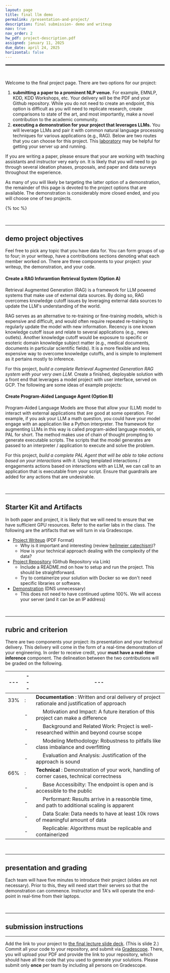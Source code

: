 ```yaml
---
layout: page
title: final llm demo 
permalink: /presentation-and-project/
description: final submission- demo and writeup
nav: true
nav_order: 2
hw_pdf: project-description.pdf
assigned: january 11, 2025
due_date: april 24, 2025
horizontal: false
---
```


<hr style="border:2px solid gray">

<br>

Welcome to the final project page. There are two options for our project: 

1. **submitting a paper to a prominent NLP venue.** For example, EMNLP, KDD, KDD Workshops, etc. Your delivery will be the PDF and your Github repository. While you do not need to create an endpoint, this option is difficult as you will need to replicate research, create comparisons to state of the art, and most importantly, make a novel contribution to the academic community.
2. **executing a demonstration for your project that leverages LLMs.** You will leverage LLMs and pair it with common natural language processing techniques for various applications (e.g., RAG). Below are two routes that you can choose for this project. This [laboratory](https://docs.google.com/presentation/d/1HcLInp203By38I5YYN5cABtHHh-p62zt) may be helpful for getting your server up and running.

If you are writing a paper, please ensure that your are working with teaching assistants and instructor very early on. It is likely that you will need to go through several ideation phases, proposals, and paper and data surveys throughout the experience. 

As many of you will likely be targeting the latter option of a demonstration, the remainder of this page is devoted to the project options that are available. The demonstration is considerably more closed ended, and you will choose one of two projects.

{% toc %}

<br>

-----
## demo project objectives

Feel free to pick any topic that you have data for. You can form groups of up to four; in your writeup, have a contributions sections denoting what each member worked on. There are three components to your project: your writeup, the demonstration, and your code. 

#### Create a RAG Inforamtion Retrieval System (Option A)

Retrieval Augmented Generation (RAG) is a framework for LLM powered systems that make use of external data sources. By doing so, RAG overcomes knowledge cutoff issues by leveraging external data sources to update the LLM's understanding of the world.

RAG serves as an alternative to re-training or fine-training models, which is expensive and difficult, and would often require repeated re-training to regularly update the model with new information. Recency is one known knowledge cutoff issue and relate to several applications (e.g., news outlets). Another knowledge cutoff would be exposure to specific or esoteric domain knowledge subject matter (e.g., medical documents, documents in particular scientific fields). It is a more flexible and less expensive way to overcome knowledge cutoffs, and is simple to implement as it pertains mostly to inference. 

For this project, *build a complete Retrieval Augmented Generation RAG system with your very own LLM.* Create a finished, deployable solution with a front end that leverages a model project with user interface, served on GCP. The following are some ideas of example projects:

#### Create Program-Aided Language Agent (Option B)

Program-Aided Language Models are those that allow your (LLM) model to interact with external applications that are good at some operation. For example, if you ask your LLM a math question, you could have your model engage with an application like a Python interpreter. The framework for augmenting LLMs in this way is called program-aided language models, or PAL for short. The method makes use of chain of thought prompting to generate executable scripts. The scripts that the model generates are passed to an interpreter / application to execute and solve the problem. 

For this project, *build a complete PAL Agent that will be able to take actions based on your interactions with it.* Using templated interactions / engagements actions based on interactions with an LLM, we can call to an application that is executable from your script. Ensure that guardrails are added for any actions that are undesirable. 

<br>

-----
## Starter Kit and Artifacts

In both paper and project, it is likely that we will need to ensure that we have sufficient GPU resources. Refer to the earlier labs in the class. The following are the artifacts that we will turn in via Gradescope.

* [Project Writeup](https://www.overleaf.com/read/kszvtsstmnfs) (PDF Format)
  - Why is it important and interesting (review [heilmeier catechism](https://www.darpa.mil/work-with-us/heilmeier-catechism))?
  - How is your technical approach dealing with the complexity of the data?
* [Project Repository](http://www.github.com) (Github Repository via Link)
  - Include a README.md on how to setup and run the project. This should be straightforward.
  - Try to containerize your solution with Docker so we don't need specific libraries or software.
* [Demonstration](http://streamlit.io) (DNS unnecessary)
  - This does not need to have continued uptime 100%. We will access your server (and it can be an IP address)

<br>

-----
## rubric and criterion

There are two components your project: its presentation and your technical delivery. This delivery will come in the form of a real-time demonstration of your engineering. In order to receive credit, your **must have a real-time inference** component. The delineation between the two contributions will be graded on the following.

|---|---|---|
|---|---|---|
| 33% | : | __Documentation__ : Written and oral delivery of project rationale and justification of approach
|     | - | &nbsp;&nbsp;&nbsp;&nbsp; Motivation and Impact: A future iteration of this project can make a difference
|     | - | &nbsp;&nbsp;&nbsp;&nbsp; Background and Related Work: Project is well-researched within and beyond course scope
|     | - | &nbsp;&nbsp;&nbsp;&nbsp; Modeling Methodology: Robustness to pitfalls like class imbalance and overfitting
|     | - | &nbsp;&nbsp;&nbsp;&nbsp; Evaluation and Analysis: Justification of the approach is sound
| 66% | : | __Technical__ : Demonstration of your work, handling of corner cases, technical correctness
|     | - | &nbsp;&nbsp;&nbsp;&nbsp; Base Accessibilty: The endpoint is open and is accessible to the public
|     | - | &nbsp;&nbsp;&nbsp;&nbsp; Performant: Results arrive in a reasonble time, and path to additional scaling is apparent
|     | - | &nbsp;&nbsp;&nbsp;&nbsp; Data Scale: Data needs to have at least 10k rows of meaningful amount of data
|     | - | &nbsp;&nbsp;&nbsp;&nbsp; Replicable: Algorithms must be replicable and containerized

<br>

-----
## presentation and grading

Each team will have five minutes to introduce their project (slides are not necessary). Prior to this, they will need start their servers so that the demonstration can commence. Instructor and TA's will operate the end-point in real-time from their laptops.

<br>

-----
## submission instructions
-----

Add the link to your project to [the final lecture slide deck](https://docs.google.com/presentation/d/1VO-SAmfm3smmDhVn6AkyK-SZTDURDILz9xCFx_0OiAA). (This is slide 2.) Commit all your code to your repository, and submit via [Gradescope](https://www.gradescope.com/). There, you will upload your PDF and provide the link to your repository, which should have all the code that you used to generate your solutions. Please submit only __once__ per team by including all persons on Gradescope.



<!--
<br><br><br>
<hr style="border:2px solid gray">
#### project checkpoint
-----
-->


